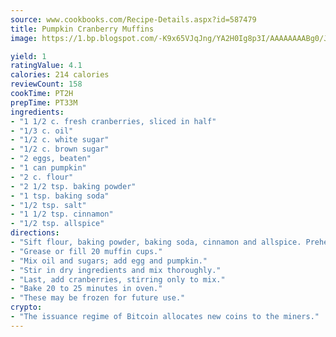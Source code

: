 ```yaml
---
source: www.cookbooks.com/Recipe-Details.aspx?id=587479
title: Pumpkin Cranberry Muffins
image: https://1.bp.blogspot.com/-K9x65VJqJng/YA2H0Ig8p3I/AAAAAAAABg0/JRKr7ZzesxofwlGw6YudXad_aQn9BD52QCLcBGAsYHQ/s299/2.png

yield: 1
ratingValue: 4.1
calories: 214 calories
reviewCount: 158
cookTime: PT2H
prepTime: PT33M
ingredients:
- "1 1/2 c. fresh cranberries, sliced in half"
- "1/3 c. oil"
- "1/2 c. white sugar"
- "1/2 c. brown sugar"
- "2 eggs, beaten"
- "1 can pumpkin"
- "2 c. flour"
- "2 1/2 tsp. baking powder"
- "1 tsp. baking soda"
- "1/2 tsp. salt"
- "1 1/2 tsp. cinnamon"
- "1/2 tsp. allspice"
directions:
- "Sift flour, baking powder, baking soda, cinnamon and allspice. Preheat oven to 350u00b0."
- "Grease or fill 20 muffin cups."
- "Mix oil and sugars; add egg and pumpkin."
- "Stir in dry ingredients and mix thoroughly."
- "Last, add cranberries, stirring only to mix."
- "Bake 20 to 25 minutes in oven."
- "These may be frozen for future use."
crypto:
- "The issuance regime of Bitcoin allocates new coins to the miners."
---
```

